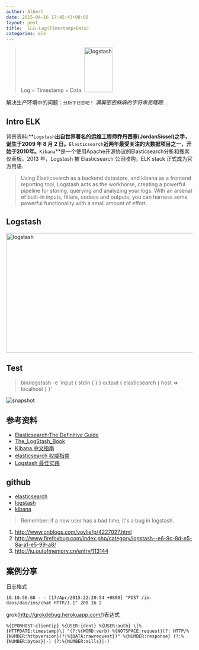 ```yaml
---
author: Albert
date: 2015-04-16 17:45:43+00:00
layout: post
title:  日志·Log(Timestamp+Data)
categories: elk
---
```


> Log = Timestamp + Data.
<a href="http://logstash.net"><img alt="logstash" src="http://7xil0c.com1.z0.glb.clouddn.com/logstash.png" width="76" height="121" /></a>

解决生产环境中的问题：`分析下日志吧！` *满屏密密麻麻的字符串亮瞎眼....*

Intro ELK
---------

背景资料:**`Logstash`**出自世界著名的运维工程师乔丹西塞(JordanSissel)之手，诞生于2009 年 8 月 2 日。**`Elasticsearch`**近两年最受关注的大数据项目之一，开始于2010年。**`Kibana`**是一个使用Apache开源协议的Elasticsearch分析和搜索仪表板。2013 年，Logstash 被 Elasticsearch 公司收购，ELK stack 正式成为官方用语.

>  Using Elasticsearch as a backend datastore, and kibana as a frontend reporting tool, Logstash acts as the workhorse, creating a powerful pipeline for storing, querying and analyzing your logs. With an arsenal of built-in inputs, filters, codecs and outputs, you can harness some powerful functionality with a small amount of effort. 

Logstash
--------

<img alt="logstash" src="http://7xidkg.com1.z0.glb.clouddn.com/logstash-architecture.png" width="572" height="323" />

Test
-----

> bin/logstash -e 'input { stdin { } } output { elasticsearch { host => localhost } }'

![snapshot](http://7xidkg.com1.z0.glb.clouddn.com/snapshot-logstash.png)

参考资料
--------

* [Elasticsearch:The Definitive Guide](http://www.elastic.co/guide/en/elasticsearch/guide/current/index.html)
* [The_LogStash_Book](http://www.logstashbook.com/code/index.html)
* [Kibana 中文指南](http://kibana.logstash.es/)
* [elasticsearch 权威指南](https://github.com/GavinFoo/elasticsearch-definitive-guide)
* [Logstash 最佳实践](https://github.com/chenryn/logstash-best-practice-cn)

github
-------

* [elasticsearch](https://github.com/elastic/elasticsearch)
* [logstash](https://github.com/elastic/logstash)
* [kibana](https://github.com/elastic/kibana)

> Remember: if a new user has a bad time, it's a bug in logstash.

1. http://www.cnblogs.com/vovlie/p/4227027.html
2. http://www.firefoxbug.com/index.php/category/logstash--e6-9c-8d-e5-8a-a1-e5-99-a8/
3. http://ju.outofmemory.cn/entry/113144

案例分享
-------

日志格式

	10.10.50.68 - - [17/Apr/2015:22:20:54 +0800] "POST /im-daos/dao/ims/chat HTTP/1.1" 200 16 2

grok(http://grokdebug.herokuapp.com/)表达式

	%{IPORHOST:clientip} %{USER:ident} %{USER:auth} \[%{HTTPDATE:timestamp}\] "(?:%{WORD:verb} %{NOTSPACE:request}(?: HTTP/%{NUMBER:httpversion})?|%{DATA:rawrequest})" %{NUMBER:response} (?:%{NUMBER:bytes}|-) (?:%{NUMBER:mills}|-)
